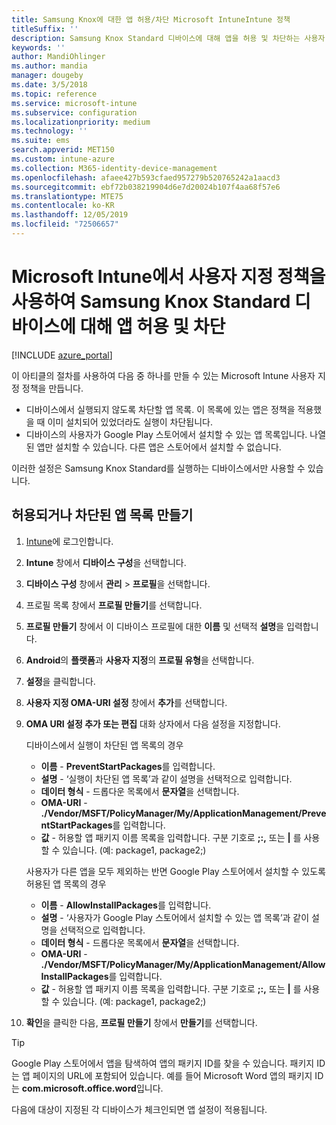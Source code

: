 ```yaml
---
title: Samsung Knox에 대한 앱 허용/차단 Microsoft IntuneIntune 정책
titleSuffix: ''
description: Samsung Knox Standard 디바이스에 대해 앱을 허용 및 차단하는 사용자 지정 프로필을 만듭니다.
keywords: ''
author: MandiOhlinger
ms.author: mandia
manager: dougeby
ms.date: 3/5/2018
ms.topic: reference
ms.service: microsoft-intune
ms.subservice: configuration
ms.localizationpriority: medium
ms.technology: ''
ms.suite: ems
search.appverid: MET150
ms.custom: intune-azure
ms.collection: M365-identity-device-management
ms.openlocfilehash: afaee427b593cfaed957279b520765242a1aacd3
ms.sourcegitcommit: ebf72b038219904d6e7d20024b107f4aa68f57e6
ms.translationtype: MTE75
ms.contentlocale: ko-KR
ms.lasthandoff: 12/05/2019
ms.locfileid: "72506657"
---
```

# <a name="use-custom-policies-in-microsoft-intune-to-allow-and-block-apps-for-samsung-knox-standard-devices"></a>Microsoft Intune에서 사용자 지정 정책을 사용하여 Samsung Knox Standard 디바이스에 대해 앱 허용 및 차단 

[!INCLUDE [azure_portal](../includes/azure_portal.md)]

이 아티클의 절차를 사용하여 다음 중 하나를 만들 수 있는 Microsoft Intune 사용자 지정 정책을 만듭니다.

- 디바이스에서 실행되지 않도록 차단할 앱 목록. 이 목록에 있는 앱은 정책을 적용했을 때 이미 설치되어 있었더라도 실행이 차단됩니다.
- 디바이스의 사용자가 Google Play 스토어에서 설치할 수 있는 앱 목록입니다. 나열된 앱만 설치할 수 있습니다. 다른 앱은 스토어에서 설치할 수 없습니다.

이러한 설정은 Samsung Knox Standard를 실행하는 디바이스에서만 사용할 수 있습니다.

## <a name="create-an-allowed-or-blocked-app-list"></a>허용되거나 차단된 앱 목록 만들기

1. [Intune](https://go.microsoft.com/fwlink/?linkid=2090973)에 로그인합니다.
3. **Intune** 창에서 **디바이스 구성**을 선택합니다.
2. **디바이스 구성** 창에서 **관리** > **프로필**을 선택합니다.
2. 프로필 목록 창에서 **프로필 만들기**를 선택합니다.
3. **프로필 만들기** 창에서 이 디바이스 프로필에 대한 **이름** 및 선택적 **설명**을 입력합니다.
2. **Android**의 **플랫폼**과 **사용자 지정**의 **프로필 유형**을 선택합니다.
3. **설정**을 클릭합니다.
3. **사용자 지정 OMA-URI 설정** 창에서 **추가**를 선택합니다.
4. **OMA URI 설정 추가 또는 편집** 대화 상자에서 다음 설정을 지정합니다.

   디바이스에서 실행이 차단된 앱 목록의 경우

   - **이름** - **PreventStartPackages**를 입력합니다.
   - **설명** - ‘실행이 차단된 앱 목록’과 같이 설명을 선택적으로 입력합니다.
   - **데이터 형식** - 드롭다운 목록에서 **문자열**을 선택합니다.
   - **OMA-URI** - **./Vendor/MSFT/PolicyManager/My/ApplicationManagement/PreventStartPackages**를 입력합니다.
   - **값** - 허용할 앱 패키지 이름 목록을 입력합니다. 구분 기호로 **;:,** 또는 **|** 를 사용할 수 있습니다. (예: package1, package2;)

   사용자가 다른 앱을 모두 제외하는 반면 Google Play 스토어에서 설치할 수 있도록 허용된 앱 목록의 경우
   - **이름** - **AllowInstallPackages**를 입력합니다.
   - **설명** - ‘사용자가 Google Play 스토어에서 설치할 수 있는 앱 목록’과 같이 설명을 선택적으로 입력합니다.
   - **데이터 형식** - 드롭다운 목록에서 **문자열**을 선택합니다.
   - **OMA-URI** - **./Vendor/MSFT/PolicyManager/My/ApplicationManagement/AllowInstallPackages**를 입력합니다.
   - **값** - 허용할 앱 패키지 이름 목록을 입력합니다. 구분 기호로 **;:,** 또는 **|** 를 사용할 수 있습니다. (예: package1, package2;)

4. **확인**을 클릭한 다음, **프로필 만들기** 창에서 **만들기**를 선택합니다.

>[!TIP]
> Google Play 스토어에서 앱을 탐색하여 앱의 패키지 ID를 찾을 수 있습니다. 패키지 ID는 앱 페이지의 URL에 포함되어 있습니다. 예를 들어 Microsoft Word 앱의 패키지 ID는 **com.microsoft.office.word**입니다.

다음에 대상이 지정된 각 디바이스가 체크인되면 앱 설정이 적용됩니다.


<!---## Assign the custom profile--->
